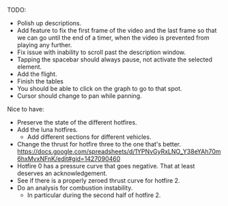 TODO: 

- Polish up descriptions.
- Add feature to fix the first frame of the video and the last frame so that we can go until the end of a timer, when the video is prevented from playing any further.
- Fix issue with inability to scroll past the description window.
- Tapping the spacebar should always pause, not activate the selected element.
- Add the flight.
- Finish the tables
- You should be able to click on the graph to go to that spot.
- Cursor should change to pan while panning.

Nice to have:
- Preserve the state of the different hotfires.
- Add the luna hotfires.
    - Add different sections for different vehicles.
- Change the thrust for hotfire three to the one that's better. https://docs.google.com/spreadsheets/d/1YPNvGyRxLNO_Y38eYAh70m6hxMvxNFnK/edit#gid=1427090460
- Hotfire 0 has a pressure curve that goes negative. That at least deserves an acknowledgement.
- See if there is a properly zeroed thrust curve for hotfire 2.
- Do an analysis for combustion instability.
    - In particular during the second half of hotfire 2.





